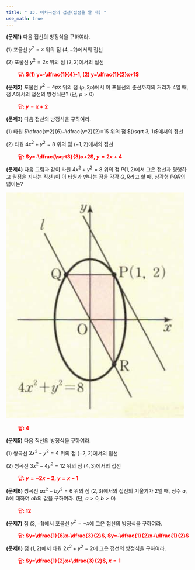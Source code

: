```yaml
---
title: " 13. 이차곡선의 접선(접점을 알 때) "
use_math: true
---
```


**(문제1)** 다음 접선의 방정식을 구하여라.

(1) 포물선 $y^2=x$ 위의 점 $(4, -2)$에서의 접선

(2) 포물선 $y^2=2x$ 위의 점 $(2, 2)$에서의 접선

**<span style="color: red;">$\qquad$답: $(1) y=-\dfrac{1}{4}-1, (2) y=\dfrac{1}{2}x+1$</span>**

**(문제2)** 포물선 $y^2=4px$ 위의 점 $(p, 2p)$에서 이 포물선의 준선까지의 거리가 4일 때, 점 $A$에서의 접선의 방정식은? (단, $p>0$)

**<span style="color: red;">$\qquad$답: $y=x+2$</span>**



**(문제3)** 다음 접선의 방정식을 구하여라.

(1) 타원 $\dfrac{x^2}{6}+\dfrac{y^2}{2}=1$ 위의 점 $(\sqrt 3, 1)$에서의 접선

(2) 타원 $4x^2+y^2=8$ 위의 점 $(-1, 2)$에서의 접선

**<span style="color: red;">$\qquad$답: $y=-\dfrac{\sqrt3}{3}x+2$, $y=2x+4$</span>**

**(문제4)** 다음 그림과 같이 타원 $4x^2+y^2=8$ 위의 점 $P(1, 2)$에서 그은 접선과 평행하고 원점을 지나는 직선 $l$이 이 타원과 만나는 점을 각각 $Q, R$라고 할 때, 삼각형 $PQR$의 넓이는?

<img src="/assets/Pasted image 20240401220243.png"/>

**<span style="color: red;">$\qquad$답: $4$</span>**




**(문제5)** 다음 직선의 방정식을 구하여라.

(1) 쌍곡선 $2x^2-y^2=4$ 위의 점 $(-2, 2)$에서의 접선

(2) 쌍곡선 $3x^2-4y^2=12$ 위의 점 $(4, 3)$에서의 접선

**<span style="color: red;">$\qquad$답: $y=-2x-2$, $y=x-1$</span>**

**(문제6)** 쌍곡선 $ax^2-by^2=6$ 위의 점 $(2, 3)$에서의 접선의 기울기가 2일 때, 상수 $a, b$에 대하여 $ab$의 값을 구하여라. (단, $a>0, b>0$)

**<span style="color: red;">$\qquad$답: $12$</span>**






**(문제7)** 점 $(3, -1)$에서 포물선 $y^2=-x$에 그은 접선의 방정식을 구하여라.

**<span style="color: red;">$\qquad$답: $y=\dfrac{1}{6}x-\dfrac{3}{2}$, $y=-\dfrac{1}{2}x+\dfrac{1}{2}$</span>**

**(문제8)** 점 $(1, 2)$에서 타원 $2x^2+y^2=2$에 그은 접선의 방정식을 구하여라.

**<span style="color: red;">$\qquad$답: $y=\dfrac{1}{2}x+\dfrac{3}{2}$, $x=1$</span>**